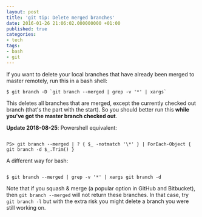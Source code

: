 ```yaml
---
layout: post
title: 'git tip: Delete merged branches'
date: 2016-01-26 21:06:02.000000000 +01:00
published: true
categories:
- tech
tags:
- bash
- git
---
```


If you want to delete your local branches that have already been merged to master remotely, run this in a bash shell:

```
$ git branch -D `git branch --merged | grep -v '*' | xargs`
```

This deletes all branches that are merged, except the currently checked out branch (that's the part with the start). So you should better run this <strong>while you've got the master branch checked out</strong>.

<strong>Update 2018-08-25</strong>: Powershell equivalent:

```

PS> git branch --merged | ? { $_ -notmatch '\*' } | ForEach-Object { git branch -d $_.Trim() }

```

A different way for bash:

```

$ git branch --merged | grep -v '*' | xargs git branch -d

```

Note that if you squash & merge (a popular option in GitHub and Bitbucket), then <code>git branch --merged</code> will not return these branches. In that case, try <code>git branch -l</code> but with the extra risk you might delete a branch you were still working on.
